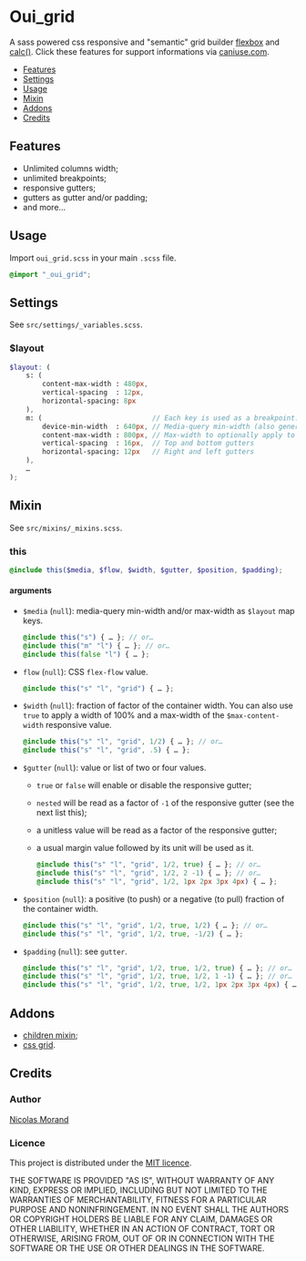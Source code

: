 # Oui_grid

A sass powered css responsive and "semantic" grid builder [flexbox](//caniuse.com/#feat=flexbox) and [calc()](//caniuse.com/#search=calc).
Click these features for support informations via [caniuse.com](//caniuse.com/).

* [Features](#features)
* [Settings](#settings)
* [Usage](#usage)
* [Mixin](#mixin)
* [Addons](#addons)
* [Credits](#credits)

## Features

* Unlimited columns width;
* unlimited breakpoints;
* responsive gutters;
* gutters as gutter and/or padding;
* and more…

## Usage

Import `oui_grid.scss` in your main `.scss` file.

```scss
@import "_oui_grid";
```

## Settings

See `src/settings/_variables.scss`.

### $layout

```scss
$layout: (
    s: (
        content-max-width : 480px,
        vertical-spacing  : 12px,
        horizontal-spacing: 8px
    ),
    m: (                           // Each key is used as a breakpoint.
        device-min-width  : 640px, // Media-query min-width (also generates the max-width of the previous breakpoint).
        content-max-width : 800px, // Max-width to optionally apply to containers
        vertical-spacing  : 16px,  // Top and bottom gutters
        horizontal-spacing: 12px   // Right and left gutters
    ),
    …
);
```

## Mixin

See `src/mixins/_mixins.scss`.

### this

```scss
@include this($media, $flow, $width, $gutter, $position, $padding);
```

#### arguments

- `$media` (`null`): media-query min-width and/or max-width as `$layout` map keys.

    ```scss
    @include this("s") { … }; // or…
    @include this("m" "l") { … }; // or…
    @include this(false "l") { … };
    ```

- `flow` (`null`): CSS `flex-flow` value.

    ```scss
    @include this("s" "l", "grid") { … };
    ```

- `$width` (`null`): fraction of factor of the container width.
You can also use `true` to apply a width of 100% and a max-width of the `$max-content-width` responsive value.
    ```scss
    @include this("s" "l", "grid", 1/2) { … }; // or…
    @include this("s" "l", "grid", .5) { … };
    ```

- `$gutter` (`null`): value or list of two or four values.
  - `true` or `false` will enable or disable the responsive gutter;
  - `nested` will be read as a factor of `-1` of the responsive gutter (see the next list this);
  - a unitless value will be read as a factor of the responsive gutter;
  - a usual margin value followed by its unit will be used as it.

    ```scss
    @include this("s" "l", "grid", 1/2, true) { … }; // or…
    @include this("s" "l", "grid", 1/2, 2 -1) { … }; // or…
    @include this("s" "l", "grid", 1/2, 1px 2px 3px 4px) { … };
    ```

- `$position` (`null`): a positive (to push) or a negative (to pull) fraction of the container width.

    ```scss
    @include this("s" "l", "grid", 1/2, true, 1/2) { … }; // or…
    @include this("s" "l", "grid", 1/2, true, -1/2) { … };
    ```

- `$padding` (`null`): see `gutter`.

    ```scss
    @include this("s" "l", "grid", 1/2, true, 1/2, true) { … }; // or…
    @include this("s" "l", "grid", 1/2, true, 1/2, 1 -1) { … }; // or…
    @include this("s" "l", "grid", 1/2, true, 1/2, 1px 2px 3px 4px) { … };
    ```

## Addons

* [children mixin](//github.com/NicolasGraph/oui_grid/tree/dev/addons/oui_grid_children);
* [css grid](//github.com/NicolasGraph/oui_grid/tree/dev/addons/oui_grid_css_grid).

## Credits

### Author

[Nicolas Morand](//twitter.com/NicolasGraph)

### Licence

This project is distributed under the [MIT licence](//opensource.org/licenses/MIT).

THE SOFTWARE IS PROVIDED "AS IS", WITHOUT WARRANTY OF ANY KIND, EXPRESS OR IMPLIED, INCLUDING BUT NOT LIMITED TO THE WARRANTIES OF MERCHANTABILITY, FITNESS FOR A PARTICULAR PURPOSE AND NONINFRINGEMENT. IN NO EVENT SHALL THE AUTHORS OR COPYRIGHT HOLDERS BE LIABLE FOR ANY CLAIM, DAMAGES OR OTHER LIABILITY, WHETHER IN AN ACTION OF CONTRACT, TORT OR OTHERWISE, ARISING FROM, OUT OF OR IN CONNECTION WITH THE SOFTWARE OR THE USE OR OTHER DEALINGS IN THE SOFTWARE.
